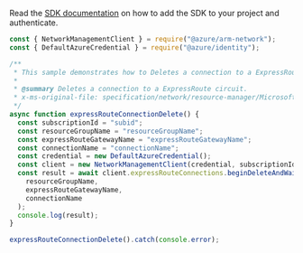 Read the [SDK documentation](https://github.com/Azure/azure-sdk-for-js/blob/%40azure%2Farm-network_27.0.0/sdk/network/arm-network/README.md) on how to add the SDK to your project and authenticate.

```javascript
const { NetworkManagementClient } = require("@azure/arm-network");
const { DefaultAzureCredential } = require("@azure/identity");

/**
 * This sample demonstrates how to Deletes a connection to a ExpressRoute circuit.
 *
 * @summary Deletes a connection to a ExpressRoute circuit.
 * x-ms-original-file: specification/network/resource-manager/Microsoft.Network/stable/2021-05-01/examples/ExpressRouteConnectionDelete.json
 */
async function expressRouteConnectionDelete() {
  const subscriptionId = "subid";
  const resourceGroupName = "resourceGroupName";
  const expressRouteGatewayName = "expressRouteGatewayName";
  const connectionName = "connectionName";
  const credential = new DefaultAzureCredential();
  const client = new NetworkManagementClient(credential, subscriptionId);
  const result = await client.expressRouteConnections.beginDeleteAndWait(
    resourceGroupName,
    expressRouteGatewayName,
    connectionName
  );
  console.log(result);
}

expressRouteConnectionDelete().catch(console.error);
```
